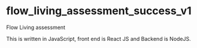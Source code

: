 # flow_living_assessment_success_v1
Flow Living assessment 

This is written in JavaScript, front end is React JS and Backend is NodeJS.
